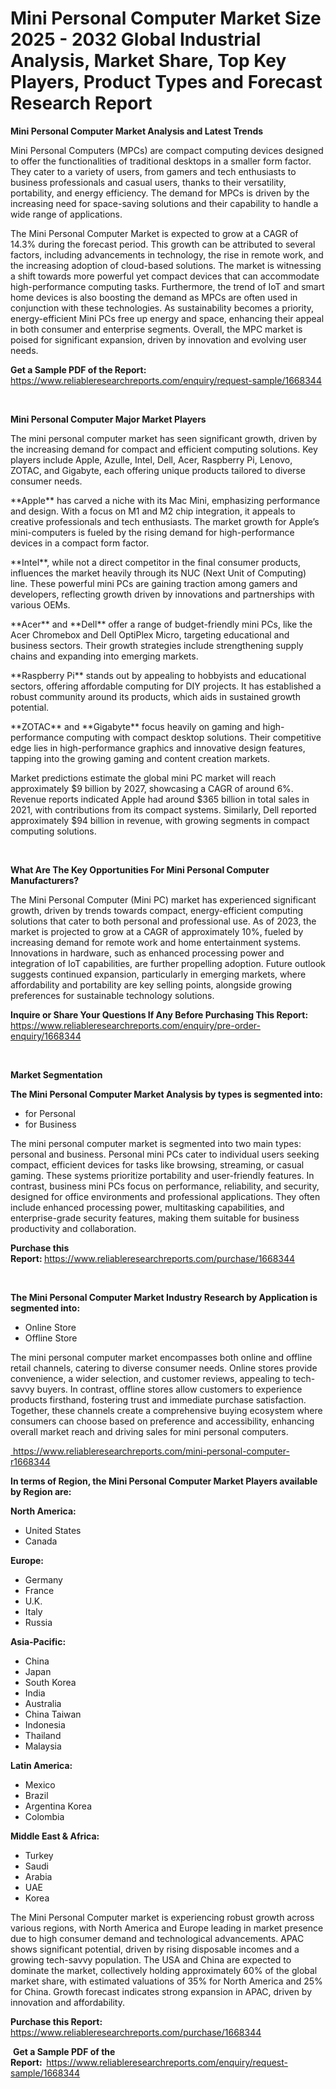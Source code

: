 <p><h1>Mini Personal Computer Market Size 2025 - 2032 Global Industrial Analysis, Market Share, Top Key Players, Product Types and Forecast Research Report</h1></p><p><strong>Mini Personal Computer Market Analysis and Latest Trends</strong></p>
<p><p>Mini Personal Computers (MPCs) are compact computing devices designed to offer the functionalities of traditional desktops in a smaller form factor. They cater to a variety of users, from gamers and tech enthusiasts to business professionals and casual users, thanks to their versatility, portability, and energy efficiency. The demand for MPCs is driven by the increasing need for space-saving solutions and their capability to handle a wide range of applications.</p><p>The Mini Personal Computer Market is expected to grow at a CAGR of 14.3% during the forecast period. This growth can be attributed to several factors, including advancements in technology, the rise in remote work, and the increasing adoption of cloud-based solutions. The market is witnessing a shift towards more powerful yet compact devices that can accommodate high-performance computing tasks. Furthermore, the trend of IoT and smart home devices is also boosting the demand as MPCs are often used in conjunction with these technologies. As sustainability becomes a priority, energy-efficient Mini PCs free up energy and space, enhancing their appeal in both consumer and enterprise segments. Overall, the MPC market is poised for significant expansion, driven by innovation and evolving user needs.</p></p>
<p><strong>Get a Sample PDF of the Report:&nbsp;</strong> <a href="https://www.reliableresearchreports.com/enquiry/request-sample/1668344?utm_campaign=40&utm_medium=2&utm_source=Github&utm_content=ia&utm_term=17042025&utm_id=mini-personal-computer">https://www.reliableresearchreports.com/enquiry/request-sample/1668344</a></p>
<p>&nbsp;</p>
<p><strong>Mini Personal Computer Major Market Players</strong></p>
<p><p>The mini personal computer market has seen significant growth, driven by the increasing demand for compact and efficient computing solutions. Key players include Apple, Azulle, Intel, Dell, Acer, Raspberry Pi, Lenovo, ZOTAC, and Gigabyte, each offering unique products tailored to diverse consumer needs.</p><p>**Apple** has carved a niche with its Mac Mini, emphasizing performance and design. With a focus on M1 and M2 chip integration, it appeals to creative professionals and tech enthusiasts. The market growth for Apple’s mini-computers is fueled by the rising demand for high-performance devices in a compact form factor.</p><p>**Intel**, while not a direct competitor in the final consumer products, influences the market heavily through its NUC (Next Unit of Computing) line. These powerful mini PCs are gaining traction among gamers and developers, reflecting growth driven by innovations and partnerships with various OEMs.</p><p>**Acer** and **Dell** offer a range of budget-friendly mini PCs, like the Acer Chromebox and Dell OptiPlex Micro, targeting educational and business sectors. Their growth strategies include strengthening supply chains and expanding into emerging markets.</p><p>**Raspberry Pi** stands out by appealing to hobbyists and educational sectors, offering affordable computing for DIY projects. It has established a robust community around its products, which aids in sustained growth potential.</p><p>**ZOTAC** and **Gigabyte** focus heavily on gaming and high-performance computing with compact desktop solutions. Their competitive edge lies in high-performance graphics and innovative design features, tapping into the growing gaming and content creation markets.</p><p>Market predictions estimate the global mini PC market will reach approximately $9 billion by 2027, showcasing a CAGR of around 6%. Revenue reports indicated Apple had around $365 billion in total sales in 2021, with contributions from its compact systems. Similarly, Dell reported approximately $94 billion in revenue, with growing segments in compact computing solutions.</p></p>
<p>&nbsp;</p>
<p><strong>What Are The Key Opportunities For Mini Personal Computer Manufacturers?</strong></p>
<p><p>The Mini Personal Computer (Mini PC) market has experienced significant growth, driven by trends towards compact, energy-efficient computing solutions that cater to both personal and professional use. As of 2023, the market is projected to grow at a CAGR of approximately 10%, fueled by increasing demand for remote work and home entertainment systems. Innovations in hardware, such as enhanced processing power and integration of IoT capabilities, are further propelling adoption. Future outlook suggests continued expansion, particularly in emerging markets, where affordability and portability are key selling points, alongside growing preferences for sustainable technology solutions.</p></p>
<p><strong>Inquire or Share Your Questions If Any Before Purchasing This Report:</strong> <a href="https://www.reliableresearchreports.com/enquiry/pre-order-enquiry/1668344?utm_campaign=40&utm_medium=2&utm_source=Github&utm_content=ia&utm_term=17042025&utm_id=mini-personal-computer">https://www.reliableresearchreports.com/enquiry/pre-order-enquiry/1668344</a></p>
<p>&nbsp;</p>
<p><strong>Market Segmentation</strong></p>
<p><strong>The Mini Personal Computer Market Analysis by types is segmented into:</strong></p>
<p><ul><li>for Personal</li><li>for Business</li></ul></p>
<p><p>The mini personal computer market is segmented into two main types: personal and business. Personal mini PCs cater to individual users seeking compact, efficient devices for tasks like browsing, streaming, or casual gaming. These systems prioritize portability and user-friendly features. In contrast, business mini PCs focus on performance, reliability, and security, designed for office environments and professional applications. They often include enhanced processing power, multitasking capabilities, and enterprise-grade security features, making them suitable for business productivity and collaboration.</p></p>
<p><strong>Purchase this Report:&nbsp;</strong><a href="https://www.reliableresearchreports.com/purchase/1668344?utm_campaign=40&utm_medium=2&utm_source=Github&utm_content=ia&utm_term=17042025&utm_id=mini-personal-computer">https://www.reliableresearchreports.com/purchase/1668344</a></p>
<p>&nbsp;</p>
<p><strong>The Mini Personal Computer Market Industry Research by Application is segmented into:</strong></p>
<p><ul><li>Online Store</li><li>Offline Store</li></ul></p>
<p><p>The mini personal computer market encompasses both online and offline retail channels, catering to diverse consumer needs. Online stores provide convenience, a wider selection, and customer reviews, appealing to tech-savvy buyers. In contrast, offline stores allow customers to experience products firsthand, fostering trust and immediate purchase satisfaction. Together, these channels create a comprehensive buying ecosystem where consumers can choose based on preference and accessibility, enhancing overall market reach and driving sales for mini personal computers.</p></p>
<p><a href="https://www.reliableresearchreports.com/mini-personal-computer-r1668344?utm_campaign=40&utm_medium=2&utm_source=Github&utm_content=ia&utm_term=17042025&utm_id=mini-personal-computer">&nbsp;https://www.reliableresearchreports.com/mini-personal-computer-r1668344</a></p>
<p><strong>In terms of Region, the Mini Personal Computer Market Players available by Region are:</strong></p>
<p>
    <p> <strong> North America: </strong>
        <ul>
            <li>United States</li>
            <li>Canada</li>
        </ul>
        </p> 
    <p> <strong> Europe: </strong>
        <ul>
            <li>Germany</li>
            <li>France</li>
            <li>U.K.</li>
            <li>Italy</li>
            <li>Russia</li>
        </ul>
        </p> 
    <p> <strong> Asia-Pacific: </strong>
        <ul>
            <li>China</li>
            <li>Japan</li>
            <li>South Korea</li>
            <li>India</li>
            <li>Australia</li>
            <li>China Taiwan</li>
            <li>Indonesia</li>
            <li>Thailand</li>
            <li>Malaysia</li>
        </ul>
        </p> 
    <p> <strong> Latin America: </strong>
        <ul>
            <li>Mexico</li>
            <li>Brazil</li>
            <li>Argentina Korea</li>
            <li>Colombia</li>
        </ul>
        </p> 
    <p> <strong> Middle East & Africa: </strong>
        <ul>
            <li>Turkey</li>
            <li>Saudi</li>
            <li>Arabia</li>
            <li>UAE</li>
            <li>Korea</li>
        </ul>
    </p>
    </p>
<p><p>The Mini Personal Computer market is experiencing robust growth across various regions, with North America and Europe leading in market presence due to high consumer demand and technological advancements. APAC shows significant potential, driven by rising disposable incomes and a growing tech-savvy population. The USA and China are expected to dominate the market, collectively holding approximately 60% of the global market share, with estimated valuations of 35% for North America and 25% for China. Growth forecast indicates strong expansion in APAC, driven by innovation and affordability.</p></p>
<p><strong>Purchase this Report: </strong><a href="https://www.reliableresearchreports.com/purchase/1668344?utm_campaign=40&utm_medium=2&utm_source=Github&utm_content=ia&utm_term=17042025&utm_id=mini-personal-computer">https://www.reliableresearchreports.com/purchase/1668344</a></p>
<p>&nbsp;<strong>Get a Sample PDF of the Report:&nbsp;&nbsp;</strong><a href="https://www.reliableresearchreports.com/enquiry/request-sample/1668344?utm_campaign=40&utm_medium=2&utm_source=Github&utm_content=ia&utm_term=17042025&utm_id=mini-personal-computer">https://www.reliableresearchreports.com/enquiry/request-sample/1668344</a></p>
<p><strong></strong></p>
<p><p></p><p></p><p></p></p>